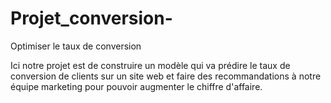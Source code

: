 # Projet_conversion-
Optimiser le taux de conversion 

Ici notre projet est de construire un modèle qui va prédire le taux de conversion de clients sur un site web et faire des recommandations à notre équipe marketing pour pouvoir augmenter le chiffre d'affaire. 
